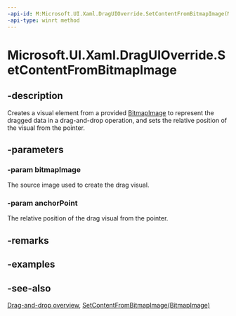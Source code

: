 ```yaml
---
-api-id: M:Microsoft.UI.Xaml.DragUIOverride.SetContentFromBitmapImage(Microsoft.UI.Xaml.Media.Imaging.BitmapImage,Windows.Foundation.Point)
-api-type: winrt method
---
```


<!-- Method syntax
public void SetContentFromBitmapImage(Microsoft.UI.Xaml.Media.Imaging.BitmapImage bitmapImage, Windows.Foundation.Point anchorPoint)
-->

# Microsoft.UI.Xaml.DragUIOverride.SetContentFromBitmapImage

## -description

Creates a visual element from a provided [BitmapImage](../microsoft.ui.xaml.media.imaging/bitmapimage.md) to represent the dragged data in a drag-and-drop operation, and sets the relative position of the visual from the pointer.

## -parameters

### -param bitmapImage

The source image used to create the drag visual.

### -param anchorPoint

The relative position of the drag visual from the pointer.

## -remarks

## -examples

## -see-also

[Drag-and-drop overview](/windows/apps/design/input/drag-and-drop), [SetContentFromBitmapImage(BitmapImage)](draguioverride_setcontentfrombitmapimage_623575846.md)
